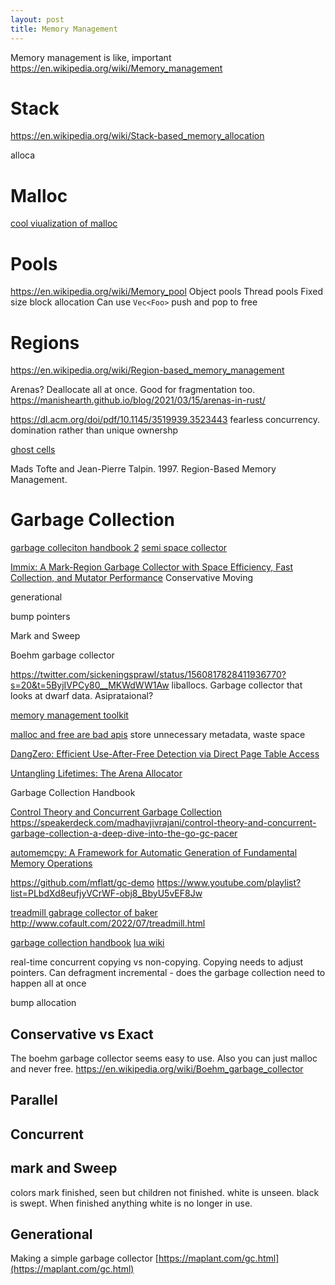 ```yaml
---
layout: post
title: Memory Management
---
```



Memory management is like, important
https://en.wikipedia.org/wiki/Memory_management

# Stack
https://en.wikipedia.org/wiki/Stack-based_memory_allocation

alloca

# Malloc
[cool viualization of malloc](https://news.ycombinator.com/item?id=36029087)

# Pools
https://en.wikipedia.org/wiki/Memory_pool 
Object pools 
Thread pools
Fixed size block allocation
Can use `Vec<Foo>` 
push and pop to free

# Regions
https://en.wikipedia.org/wiki/Region-based_memory_management

Arenas?
Deallocate all at once. Good for fragmentation too.
https://manishearth.github.io/blog/2021/03/15/arenas-in-rust/


https://dl.acm.org/doi/pdf/10.1145/3519939.3523443 fearless concurrency. domination rather than unique ownershp

[ghost cells](https://plv.mpi-sws.org/rustbelt/ghostcell/)

Mads Tofte and Jean-Pierre Talpin. 1997. Region-Based Memory Management. 

# Garbage Collection
[garbage colleciton handbook 2](https://news.ycombinator.com/item?id=35492307)
[](https://wingolog.org/archives/2022/12/11/we-iterate-so-that-you-can-recurse)
[semi space collector](https://wingolog.org/archives/2022/12/10/a-simple-semi-space-collector)

[Immix: A Mark-Region Garbage Collector with Space Efficiency, Fast Collection, and Mutator Performance](https://www.cs.utexas.edu/users/speedway/DaCapo/papers/immix-pldi-2008.pdf)
Conservative
Moving

generational

bump pointers

Mark and Sweep

Boehm garbage collector

https://twitter.com/sickeningsprawl/status/1560817828411936770?s=20&t=5ByjIVPCy80__MKWdWW1Aw liballocs. Garbage collector that looks at dwarf data. Asiprataional?

[memory management toolkit](https://www.mmtk.io/)

[malloc and free are bad apis](https://www.foonathan.net/2022/08/malloc-interface/#content) store unnecessary metadata, waste space


[DangZero: Efficient Use-After-Free Detection via Direct Page Table Access](https://download.vusec.net/papers/dangzero_ccs22.pdf)

[Untangling Lifetimes: The Arena Allocator](https://www.rfleury.com/p/untangling-lifetimes-the-arena-allocator)

Garbage Collection Handbook

[ Control Theory and Concurrent Garbage Collection ](https://twitter.com/MadhavJivrajani/status/1578778595581124609?s=20&t=0RcVYoA5aTg4AHeb5ncYzw) https://speakerdeck.com/madhavjivrajani/control-theory-and-concurrent-garbage-collection-a-deep-dive-into-the-go-gc-pacer

[automemcpy: A Framework for Automatic Generation of Fundamental Memory Operations](https://twitter.com/johnregehr/status/1566780383416537088?s=20&t=Ed04dBodGtW0kFSYL76bNQ)

https://github.com/mflatt/gc-demo
https://www.youtube.com/playlist?list=PLbdXd8eufjyVCrWF-obj8_BbyU5vEF8Jw


[treadmill gabrage collector of baker](https://news.ycombinator.com/item?id=32233472) http://www.cofault.com/2022/07/treadmill.html

[garbage collection handbook](https://gchandbook.org/ )
[lua wiki](http://wiki.luajit.org/New-Garbage-Collector#gc-algorithms_quad-color-optimized-incremental-mark-sweep)

real-time
concurrent
copying vs non-copying. Copying needs to adjust pointers. Can defragment
incremental - does the garbage collection need to happen all at once

bump allocation


## Conservative vs Exact

The boehm garbage collector seems easy to use. Also you can just malloc and never free.
https://en.wikipedia.org/wiki/Boehm_garbage_collector



## Parallel
## Concurrent
## mark and Sweep
colors mark finished, seen but children not finished.
white is unseen. black is swept. When finished anything white is no longer in use.
## Generational


Making a simple garbage collector [https://maplant.com/gc.html](https://maplant.com/gc.html)
